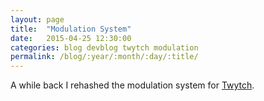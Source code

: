 ```yaml
---
layout: page
title:  "Modulation System"
date:   2015-04-25 12:30:00
categories: blog devblog twytch modulation
permalink: /blog/:year/:month/:day/:title/
---
```


A while back I rehashed the modulation system for [Twytch][twytch].

[twytch]:      https://github.com/mtytel/twytch
[mopo]:        https://github.com/mtytel/mopo
